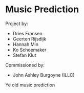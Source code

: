 # Music Prediction

Project by:
- Dries Fransen
- Geerten Rijsdijk
- Hannah Min
- Ko Schoemaker
- Stefan Klut

Commissioned by:
- John Ashley Burgoyne (ILLC)

Ye old music prediction 
